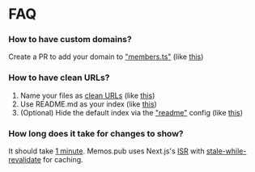 # FAQ

### How to have custom domains?

Create a PR to add your domain to ["members.ts"][domain-file] (like [this][domain-pr])

[domain-file]: https://github.com/thien-do/memos.pub/blob/main/lib/member/list.ts
[domain-pr]: https://github.com/thien-do/memos.pub/pull/42

### How to have clean URLs?

1. Name your files as [clean URLs][url-wiki] (like [this][url-files])
2. Use README.md as your index (like [this][url-readme])
3. (Optional) Hide the default index via the ["readme"][url-source] config (like [this][url-config])

[url-wiki]: https://en.wikipedia.org/wiki/Clean_URL
[url-config]: https://github.com/huyng12/30-days-japanese/blob/618bdd9b89d3277e25fd7808d90d9b0d9c13858c/memos.pub.json#L2
[url-source]: https://github.com/thien-do/memos.pub/blob/ae56afbb44f94bf25d00b7af90dc2e436e3105de/lib/blog/config/type.ts#L16-L27
[url-files]: https://github.com/huyng12/30-days-japanese/tree/618bdd9b89d3277e25fd7808d90d9b0d9c13858c/essays
[url-readme]: https://github.com/huyng12/30-days-japanese/blob/618bdd9b89d3277e25fd7808d90d9b0d9c13858c/essays/README.md?plain=1

### How long does it take for changes to show?

It should take [1 minute][cache-time]. Memos.pub uses Next.js's [ISR][cache-isr] with [stale-while-revalidate][cache-swr] for caching.

[cache-time]: https://github.com/thien-do/memos.pub/blob/ae56afbb44f94bf25d00b7af90dc2e436e3105de/lib/blog/page/props.ts#L11
[cache-isr]: https://nextjs.org/docs/basic-features/data-fetching/incremental-static-regeneration
[cache-swr]: https://web.dev/stale-while-revalidate/
